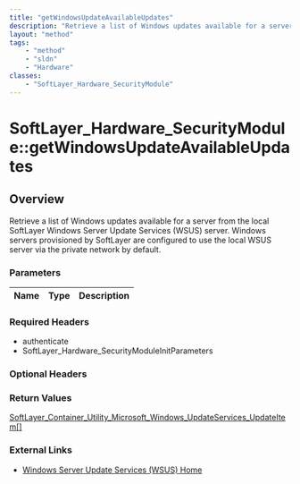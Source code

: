 ```yaml
---
title: "getWindowsUpdateAvailableUpdates"
description: "Retrieve a list of Windows updates available for a server from the local SoftLayer Windows Server Update Services (WSUS)... "
layout: "method"
tags:
    - "method"
    - "sldn"
    - "Hardware"
classes:
    - "SoftLayer_Hardware_SecurityModule"
---
```

# SoftLayer_Hardware_SecurityModule::getWindowsUpdateAvailableUpdates
## Overview 
Retrieve a list of Windows updates available for a server from the local SoftLayer Windows Server Update Services (WSUS) server. Windows servers provisioned by SoftLayer are configured to use the local WSUS server via the private network by default. 

### Parameters 
|Name | Type | Description |
| --- | --- | --- |


### Required Headers
* authenticate
* SoftLayer_Hardware_SecurityModuleInitParameters

### Optional Headers

### Return Values
<a href='/reference/datatypes/SoftLayer_Container_Utility_Microsoft_Windows_UpdateServices_UpdateItem'>SoftLayer_Container_Utility_Microsoft_Windows_UpdateServices_UpdateItem[] </a>

### External Links


* [Windows Server Update Services (WSUS) Home](http://technet.microsoft.com/en-us/wsus/default.aspx)


